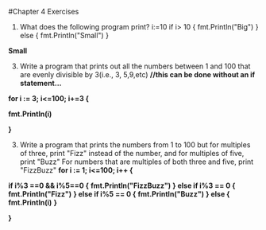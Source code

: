 #Chapter 4 Exercises

1) What does the following program print?
i:=10
if i> 10 {
  fmt.Println("Big")
} else {
  fmt.Println("Small")
}

**Small**


3) Write a program that prints out all the numbers between 1 and 100 that are evenly divisible by 3(i.e., 3, 5,9,etc)
**//this can be done without an if statement...**

**for i := 3; i<=100; i+=3 {**

  **fmt.Println(i)**
  
**}**

3) Write a program that prints the numbers from 1 to 100 but for multiples of three, print "Fizz" instead of the number, and for multiples of five, print "Buzz"  For numbers that are multiples of both three and five, print "FizzBuzz"
**for i := 1; i<=100; i++ {**

  **if i%3 ==0 && i%5==0 {**
      **fmt.Println("FizzBuzz")**
  **} else if i%3 == 0 {**
      **fmt.Println("Fizz")**
    **} else if i%5 == 0 {**
      **fmt.Println("Buzz")**
    **} else {**
      **fmt.Println(i)**
    **}**  
  
**}**
